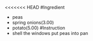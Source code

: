 <<<<<<< HEAD
#Ingredient
- peas
- spring onions(3.00)
- potato(5.00)
#Instruction
- shell the windows
put peas into pan
